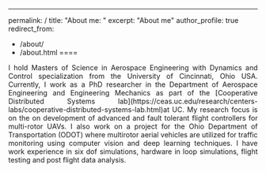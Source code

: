 ---
permalink: /
title: "About me: "
excerpt: "About me"
author_profile: true
redirect_from: 
  - /about/
  - /about.html
====
<div style="text-align: justify"> I hold Masters of Science in Aerospace Engineering with Dynamics and Control specialization from the University of Cincinnati, Ohio USA. Currently, I work as a PhD researcher in the Department of Aerospace Engineering and Engineering Mechanics as part of the [Cooperative Distributed Systems lab](https://ceas.uc.edu/research/centers-labs/cooperative-distributed-systems-lab.html)at UC. My research focus is on the on development of advanced and fault tolerant flight controllers for multi-rotor UAVs. I also work on a project for the Ohio Department of Transportation (ODOT) where multirotor aerial vehicles are utilized for traffic monitoring using computer vision and deep learning techniques. I have work experience in six dof simulations, hardware in loop simulations, flight testing and post flight data analysis.  </div>


